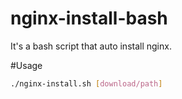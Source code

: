 # nginx-install-bash
It's a bash script that auto install nginx.

#Usage
```bash
./nginx-install.sh [download/path]
```
